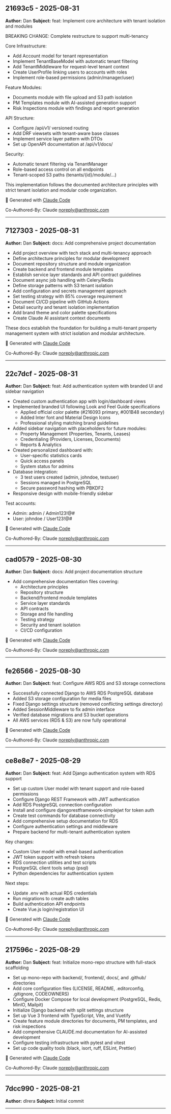 ## 21693c5 - 2025-08-31

**Author:** Dan
**Subject:** feat: Implement core architecture with tenant isolation and modules

BREAKING CHANGE: Complete restructure to support multi-tenancy

Core Infrastructure:

- Add Account model for tenant representation
- Implement TenantBaseModel with automatic tenant filtering
- Add TenantMiddleware for request-level tenant context
- Create UserProfile linking users to accounts with roles
- Implement role-based permissions (admin/manager/user)

Feature Modules:

- Documents module with file upload and S3 path isolation
- PM Templates module with AI-assisted generation support
- Risk Inspections module with findings and report generation

API Structure:

- Configure /api/v1/ versioned routing
- Add DRF viewsets with tenant-aware base classes
- Implement service layer pattern with DTOs
- Set up OpenAPI documentation at /api/v1/docs/

Security:

- Automatic tenant filtering via TenantManager
- Role-based access control on all endpoints
- Tenant-scoped S3 paths (tenants/{id}/module/...)

This implementation follows the documented architecture principles
with strict tenant isolation and modular code organization.

🤖 Generated with [Claude Code](https://claude.ai/code)

Co-Authored-By: Claude <noreply@anthropic.com>

---

## 7127303 - 2025-08-31

**Author:** Dan
**Subject:** docs: Add comprehensive project documentation

- Add project overview with tech stack and multi-tenancy approach
- Define architecture principles for modular development
- Document repository structure and module organization
- Create backend and frontend module templates
- Establish service layer standards and API contract guidelines
- Document async job handling with Celery/Redis
- Define storage patterns with S3 tenant isolation
- Add configuration and secrets management approach
- Set testing strategy with 85% coverage requirement
- Document CI/CD pipeline with GitHub Actions
- Detail security and tenant isolation implementation
- Add brand theme and color palette specifications
- Create Claude AI assistant context documents

These docs establish the foundation for building a multi-tenant
property management system with strict isolation and modular architecture.

🤖 Generated with [Claude Code](https://claude.ai/code)

Co-Authored-By: Claude <noreply@anthropic.com>

---

## 22c7dcf - 2025-08-31

**Author:** Dan
**Subject:** feat: Add authentication system with branded UI and sidebar navigation

- Created custom authentication app with login/dashboard views
- Implemented branded UI following Look and Feel Guide specifications
  - Applied official color palette (#216093 primary, #001B48 secondary)
  - Added Inter font and Material Design Icons
  - Professional styling matching brand guidelines
- Added sidebar navigation with placeholders for future modules:
  - Property Management (Properties, Tenants, Leases)
  - Credentialing (Providers, Licenses, Documents)
  - Reports & Analytics
- Created personalized dashboard with:
  - User-specific statistics cards
  - Quick access panels
  - System status for admins
- Database integration:
  - 3 test users created (admin, johndoe, testuser)
  - Sessions managed in PostgreSQL
  - Secure password hashing with PBKDF2
- Responsive design with mobile-friendly sidebar

Test accounts:

- Admin: admin / Admin123!@#
- User: johndoe / User123!@#

🤖 Generated with [Claude Code](https://claude.ai/code)

Co-Authored-By: Claude <noreply@anthropic.com>

---

## cad0579 - 2025-08-30

**Author:** Dan
**Subject:** docs: Add project documentation structure

- Add comprehensive documentation files covering:
  - Architecture principles
  - Repository structure
  - Backend/frontend module templates
  - Service layer standards
  - API contracts
  - Storage and file handling
  - Testing strategy
  - Security and tenant isolation
  - CI/CD configuration

🤖 Generated with [Claude Code](https://claude.ai/code)

Co-Authored-By: Claude <noreply@anthropic.com>

---

## fe26566 - 2025-08-30

**Author:** Dan
**Subject:** feat: Configure AWS RDS and S3 storage connections

- Successfully connected Django to AWS RDS PostgreSQL database
- Added S3 storage configuration for media files
- Fixed Django settings structure (removed conflicting settings directory)
- Added SessionMiddleware to fix admin interface
- Verified database migrations and S3 bucket operations
- All AWS services (RDS & S3) are now fully operational

🤖 Generated with [Claude Code](https://claude.ai/code)

Co-Authored-By: Claude <noreply@anthropic.com>

---

## ce8e8e7 - 2025-08-29

**Author:** Dan
**Subject:** feat: Add Django authentication system with RDS support

- Set up custom User model with tenant support and role-based permissions
- Configure Django REST Framework with JWT authentication
- Add RDS PostgreSQL connection configuration
- Install and configure djangorestframework-simplejwt for token auth
- Create test commands for database connectivity
- Add comprehensive setup documentation for RDS
- Configure authentication settings and middleware
- Prepare backend for multi-tenant authentication system

Key changes:

- Custom User model with email-based authentication
- JWT token support with refresh tokens
- RDS connection utilities and test scripts
- PostgreSQL client tools setup (psql)
- Python dependencies for authentication system

Next steps:

- Update .env with actual RDS credentials
- Run migrations to create auth tables
- Build authentication API endpoints
- Create Vue.js login/registration UI

🤖 Generated with [Claude Code](https://claude.ai/code)

Co-Authored-By: Claude <noreply@anthropic.com>

---

## 217596c - 2025-08-29

**Author:** Dan
**Subject:** feat: Initialize mono-repo structure with full-stack scaffolding

- Set up mono-repo with backend/, frontend/, docs/, and .github/ directories
- Add core configuration files (LICENSE, README, .editorconfig, .gitignore, CODEOWNERS)
- Configure Docker Compose for local development (PostgreSQL, Redis, MinIO, Mailpit)
- Initialize Django backend with split settings structure
- Set up Vue 3 frontend with TypeScript, Vite, and Vuetify
- Create feature module directories for documents, PM templates, and risk inspections
- Add comprehensive CLAUDE.md documentation for AI-assisted development
- Configure testing infrastructure with pytest and vitest
- Set up code quality tools (black, isort, ruff, ESLint, Prettier)

🤖 Generated with [Claude Code](https://claude.ai/code)

Co-Authored-By: Claude <noreply@anthropic.com>

---

## 7dcc990 - 2025-08-21

**Author:** dlrera
**Subject:** Initial commit

---
